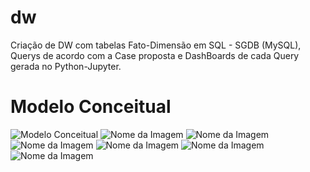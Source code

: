 # dw
Criação de DW com tabelas Fato-Dimensão em SQL - SGDB (MySQL), Querys de acordo com a Case proposta e DashBoards de cada Query gerada no Python-Jupyter.
# Modelo Conceitual
![Modelo Conceitual]()
![Nome da Imagem](caminho/para/a/imagem.jpg)
![Nome da Imagem](caminho/para/a/imagem.jpg)
![Nome da Imagem](caminho/para/a/imagem.jpg)
![Nome da Imagem](caminho/para/a/imagem.jpg)
![Nome da Imagem](caminho/para/a/imagem.jpg)
![Nome da Imagem](caminho/para/a/imagem.jpg)
